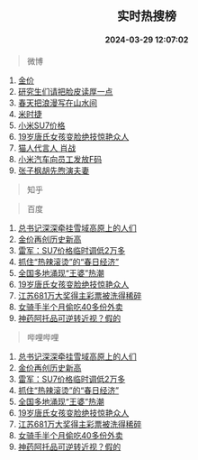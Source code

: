 <div align="center"><h2>实时热搜榜</h2><h4>2024-03-29 12:07:02</h4></div>

> 微博  

1. [金价](https://s.weibo.com/weibo?q=%E9%87%91%E4%BB%B7&t=31&band_rank=1&Refer=top)<br />
2. [研究生们请把脸皮读厚一点](https://s.weibo.com/weibo?q=%23%E7%A0%94%E7%A9%B6%E7%94%9F%E4%BB%AC%E8%AF%B7%E6%8A%8A%E8%84%B8%E7%9A%AE%E8%AF%BB%E5%8E%9A%E4%B8%80%E7%82%B9%23&t=31&band_rank=2&Refer=top)<br />
3. [春天把浪漫写在山水间](https://s.weibo.com/weibo?q=%23%E6%98%A5%E5%A4%A9%E6%8A%8A%E6%B5%AA%E6%BC%AB%E5%86%99%E5%9C%A8%E5%B1%B1%E6%B0%B4%E9%97%B4%23&t=31&band_rank=3&Refer=top)<br />
4. [米时捷](https://s.weibo.com/weibo?q=%E7%B1%B3%E6%97%B6%E6%8D%B7&t=31&band_rank=4&Refer=top)<br />
5. [小米SU7价格](https://s.weibo.com/weibo?q=%E5%B0%8F%E7%B1%B3SU7%E4%BB%B7%E6%A0%BC&t=31&band_rank=5&Refer=top)<br />
6. [19岁唐氏女孩变脸绝技惊艳众人](https://s.weibo.com/weibo?q=%2319%E5%B2%81%E5%94%90%E6%B0%8F%E5%A5%B3%E5%AD%A9%E5%8F%98%E8%84%B8%E7%BB%9D%E6%8A%80%E6%83%8A%E8%89%B3%E4%BC%97%E4%BA%BA%23&t=31&band_rank=6&Refer=top)<br />
7. [猫人代言人 肖战](https://s.weibo.com/weibo?q=%E7%8C%AB%E4%BA%BA%E4%BB%A3%E8%A8%80%E4%BA%BA%20%E8%82%96%E6%88%98&t=31&band_rank=7&Refer=top)<br />
8. [小米汽车向员工发放F码](https://s.weibo.com/weibo?q=%23%E5%B0%8F%E7%B1%B3%E6%B1%BD%E8%BD%A6%E5%90%91%E5%91%98%E5%B7%A5%E5%8F%91%E6%94%BEF%E7%A0%81%23&t=31&band_rank=8&Refer=top)<br />
9. [张子枫胡先煦演夫妻](https://s.weibo.com/weibo?q=%23%E5%BC%A0%E5%AD%90%E6%9E%AB%E8%83%A1%E5%85%88%E7%85%A6%E6%BC%94%E5%A4%AB%E5%A6%BB%23&t=31&band_rank=9&Refer=top)<br />

> 知乎  


> 百度  

1. [总书记深深牵挂雪域高原上的人们](https://www.baidu.com/s?wd=%E6%80%BB%E4%B9%A6%E8%AE%B0%E6%B7%B1%E6%B7%B1%E7%89%B5%E6%8C%82%E9%9B%AA%E5%9F%9F%E9%AB%98%E5%8E%9F%E4%B8%8A%E7%9A%84%E4%BA%BA%E4%BB%AC&sa=fyb_news&rsv_dl=fyb_news)<br />
2. [金价再创历史新高](https://www.baidu.com/s?wd=%E9%87%91%E4%BB%B7%E5%86%8D%E5%88%9B%E5%8E%86%E5%8F%B2%E6%96%B0%E9%AB%98&sa=fyb_news&rsv_dl=fyb_news)<br />
3. [雷军：SU7价格临时调低2万多](https://www.baidu.com/s?wd=%E9%9B%B7%E5%86%9B%EF%BC%9ASU7%E4%BB%B7%E6%A0%BC%E4%B8%B4%E6%97%B6%E8%B0%83%E4%BD%8E2%E4%B8%87%E5%A4%9A&sa=fyb_news&rsv_dl=fyb_news)<br />
4. [抓住“热辣滚烫”的“春日经济”](https://www.baidu.com/s?wd=%E6%8A%93%E4%BD%8F%E2%80%9C%E7%83%AD%E8%BE%A3%E6%BB%9A%E7%83%AB%E2%80%9D%E7%9A%84%E2%80%9C%E6%98%A5%E6%97%A5%E7%BB%8F%E6%B5%8E%E2%80%9D&sa=fyb_news&rsv_dl=fyb_news)<br />
5. [全国多地涌现“王婆”热潮](https://www.baidu.com/s?wd=%E5%85%A8%E5%9B%BD%E5%A4%9A%E5%9C%B0%E6%B6%8C%E7%8E%B0%E2%80%9C%E7%8E%8B%E5%A9%86%E2%80%9D%E7%83%AD%E6%BD%AE&sa=fyb_news&rsv_dl=fyb_news)<br />
6. [19岁唐氏女孩变脸绝技惊艳众人](https://www.baidu.com/s?wd=19%E5%B2%81%E5%94%90%E6%B0%8F%E5%A5%B3%E5%AD%A9%E5%8F%98%E8%84%B8%E7%BB%9D%E6%8A%80%E6%83%8A%E8%89%B3%E4%BC%97%E4%BA%BA&sa=fyb_news&rsv_dl=fyb_news)<br />
7. [江苏681万大奖得主彩票被洗得稀碎](https://www.baidu.com/s?wd=%E6%B1%9F%E8%8B%8F681%E4%B8%87%E5%A4%A7%E5%A5%96%E5%BE%97%E4%B8%BB%E5%BD%A9%E7%A5%A8%E8%A2%AB%E6%B4%97%E5%BE%97%E7%A8%80%E7%A2%8E&sa=fyb_news&rsv_dl=fyb_news)<br />
8. [女骑手半个月偷吃40多份外卖](https://www.baidu.com/s?wd=%E5%A5%B3%E9%AA%91%E6%89%8B%E5%8D%8A%E4%B8%AA%E6%9C%88%E5%81%B7%E5%90%8340%E5%A4%9A%E4%BB%BD%E5%A4%96%E5%8D%96&sa=fyb_news&rsv_dl=fyb_news)<br />
9. [神药阿托品可逆转近视？假的](https://www.baidu.com/s?wd=%E7%A5%9E%E8%8D%AF%E9%98%BF%E6%89%98%E5%93%81%E5%8F%AF%E9%80%86%E8%BD%AC%E8%BF%91%E8%A7%86%EF%BC%9F%E5%81%87%E7%9A%84&sa=fyb_news&rsv_dl=fyb_news)<br />

> 哔哩哔哩  

1. [总书记深深牵挂雪域高原上的人们](https://www.baidu.com/s?wd=%E6%80%BB%E4%B9%A6%E8%AE%B0%E6%B7%B1%E6%B7%B1%E7%89%B5%E6%8C%82%E9%9B%AA%E5%9F%9F%E9%AB%98%E5%8E%9F%E4%B8%8A%E7%9A%84%E4%BA%BA%E4%BB%AC&sa=fyb_news&rsv_dl=fyb_news)<br />
2. [金价再创历史新高](https://www.baidu.com/s?wd=%E9%87%91%E4%BB%B7%E5%86%8D%E5%88%9B%E5%8E%86%E5%8F%B2%E6%96%B0%E9%AB%98&sa=fyb_news&rsv_dl=fyb_news)<br />
3. [雷军：SU7价格临时调低2万多](https://www.baidu.com/s?wd=%E9%9B%B7%E5%86%9B%EF%BC%9ASU7%E4%BB%B7%E6%A0%BC%E4%B8%B4%E6%97%B6%E8%B0%83%E4%BD%8E2%E4%B8%87%E5%A4%9A&sa=fyb_news&rsv_dl=fyb_news)<br />
4. [抓住“热辣滚烫”的“春日经济”](https://www.baidu.com/s?wd=%E6%8A%93%E4%BD%8F%E2%80%9C%E7%83%AD%E8%BE%A3%E6%BB%9A%E7%83%AB%E2%80%9D%E7%9A%84%E2%80%9C%E6%98%A5%E6%97%A5%E7%BB%8F%E6%B5%8E%E2%80%9D&sa=fyb_news&rsv_dl=fyb_news)<br />
5. [全国多地涌现“王婆”热潮](https://www.baidu.com/s?wd=%E5%85%A8%E5%9B%BD%E5%A4%9A%E5%9C%B0%E6%B6%8C%E7%8E%B0%E2%80%9C%E7%8E%8B%E5%A9%86%E2%80%9D%E7%83%AD%E6%BD%AE&sa=fyb_news&rsv_dl=fyb_news)<br />
6. [19岁唐氏女孩变脸绝技惊艳众人](https://www.baidu.com/s?wd=19%E5%B2%81%E5%94%90%E6%B0%8F%E5%A5%B3%E5%AD%A9%E5%8F%98%E8%84%B8%E7%BB%9D%E6%8A%80%E6%83%8A%E8%89%B3%E4%BC%97%E4%BA%BA&sa=fyb_news&rsv_dl=fyb_news)<br />
7. [江苏681万大奖得主彩票被洗得稀碎](https://www.baidu.com/s?wd=%E6%B1%9F%E8%8B%8F681%E4%B8%87%E5%A4%A7%E5%A5%96%E5%BE%97%E4%B8%BB%E5%BD%A9%E7%A5%A8%E8%A2%AB%E6%B4%97%E5%BE%97%E7%A8%80%E7%A2%8E&sa=fyb_news&rsv_dl=fyb_news)<br />
8. [女骑手半个月偷吃40多份外卖](https://www.baidu.com/s?wd=%E5%A5%B3%E9%AA%91%E6%89%8B%E5%8D%8A%E4%B8%AA%E6%9C%88%E5%81%B7%E5%90%8340%E5%A4%9A%E4%BB%BD%E5%A4%96%E5%8D%96&sa=fyb_news&rsv_dl=fyb_news)<br />
9. [神药阿托品可逆转近视？假的](https://www.baidu.com/s?wd=%E7%A5%9E%E8%8D%AF%E9%98%BF%E6%89%98%E5%93%81%E5%8F%AF%E9%80%86%E8%BD%AC%E8%BF%91%E8%A7%86%EF%BC%9F%E5%81%87%E7%9A%84&sa=fyb_news&rsv_dl=fyb_news)<br />
